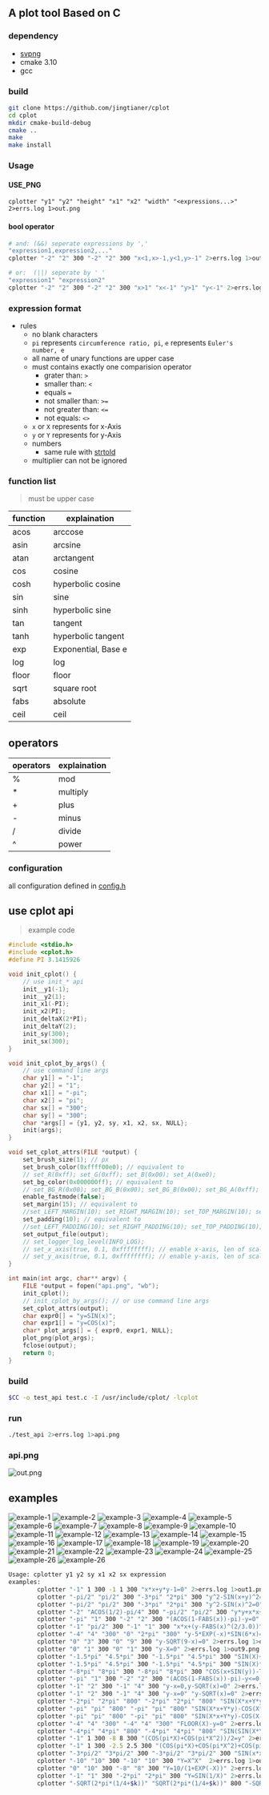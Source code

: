 ## A plot tool Based on C

### dependency
- [svpng](https://github.com/miloyip/svpng)
- cmake 3.10
- gcc

### build
```sh
git clone https://github.com/jingtianer/cplot
cd cplot
mkdir cmake-build-debug
cmake .. 
make
make install
```
### Usage

#### USE_PNG
```
cplotter "y1" "y2" "height" "x1" "x2" "width" "<expressions...>" 2>errs.log 1>out.png
```

#### bool operator
```sh
# and: (&&) seperate expressions by ','
"expression1,expression2,..."
cplotter "-2" "2" 300 "-2" "2" 300 "x<1,x>-1,y<1,y>-1" 2>errs.log 1>out.png

# or:  (||) seperate by ' '
"expression1" "expression2"
cplotter "-2" "2" 300 "-2" "2" 300 "x>1" "x<-1" "y>1" "y<-1" 2>errs.log 1>out.png
```

### expression format
- rules
  - no blank characters
  - `pi` represents `circumference ratio, pi`, `e` represents `Euler's number, e`
  - all name of unary functions are upper case
  - must contains exactly one comparision operator
    - grater than: `>`
    - smaller than: `<` 
    - equals `=` 
    - not smaller than: `>=` 
    - not greater than: `<=` 
    - not equals: `<>`
  - `x` or `X` represents for x-Axis
  - `y` or `Y` represents for y-Axis
  - numbers
    - same rule with [strtold](https://en.cppreference.com/w/c/string/byte/strtof)
  - multiplier can not be ignored

### function list
> must be upper case

|function|explaination|
|-|-|
|acos|arccose|
|asin|arcsine|
|atan|arctangent|
|cos|cosine|
|cosh|hyperbolic cosine|
|sin|sine|
|sinh|hyperbolic sine|
|tan|tangent|
|tanh|hyperbolic tangent|
|exp|Exponential, Base e|
|log|log|
|floor|floor|
|sqrt|square root|
|fabs|absolute|
|ceil|ceil|

## operators
|operators|explaination|
|-|-|
|%|mod|
|*|multiply|
|+|plus|
|-|minus|
|/|divide|
|^|power|

### configuration

all configuration defined in [config.h](./src/config.h)

## use cplot api

> example code
```c
#include <stdio.h>
#include <cplot.h>
#define PI 3.1415926

void init_cplot() {
    // use init_* api
    init__y1(-1);
    init__y2(1);
    init_x1(-PI);
    init_x2(PI);
    init_deltaX(2*PI);
    init_deltaY(2);
    init_sy(300);
    init_sx(300);
}

void init_cplot_by_args() {
    // use command line args
    char y1[] = "-1";
    char y2[] = "1";
    char x1[] = "-pi";
    char x2[] = "pi";
    char sx[] = "300";
    char sy[] = "300";
    char *args[] = {y1, y2, sy, x1, x2, sx, NULL};
    init(args);
}

void set_cplot_attrs(FILE *output) {
    set_brush_size(1); // px
    set_brush_color(0xffff00e0); // equivalent to 
    // set_R(0xff); set_G(0xff); set_B(0x00); set_A(0xe0);
    set_bg_color(0x000000ff); // equivalent to 
    // set_BG_R(0x00); set_BG_B(0x00); set_BG_B(0x00); set_BG_A(0xff);
    enable_fastmode(false);
    set_margin(15); // equivalent to 
    //set_LEFT_MARGIN(10); set_RIGHT_MARGIN(10); set_TOP_MARGIN(10); set_END_MARGIN(10);
    set_padding(10); // equivalent to 
    //set_LEFT_PADDING(10); set_RIGHT_PADDING(10); set_TOP_PADDING(10); set_END_PADDING(10);
    set_output_file(output);
    // set_logger_log_level(INFO_LOG);
    // set_x_axis(true, 0.1, 0xffffffff); // enable x-axis, len of scale is 0.1, color is 0xffffffff
    // set_y_axis(true, 0.1, 0xffffffff); // enable y-axis, len of scale is 0.1, color is 0xffffffff
}

int main(int argc, char** argv) {
    FILE *output = fopen("api.png", "wb");
    init_cplot();
    // init_cplot_by_args(); // or use command line args
    set_cplot_attrs(output);
    char expr0[] = "y=SIN(x)";
    char expr1[] = "y=COS(x)";
    char* plot_args[] = { expr0, expr1, NULL};
    plot_png(plot_args);
    fclose(output);
    return 0;
}
```

### build
```sh
$CC -o test_api test.c -I /usr/include/cplot/ -lcplot
```

### run
```sh
./test_api 2>errs.log 1>api.png
```

### api.png

![out.png](./examples/api.png)

## examples

![example-1](./examples/eg1.png)
![example-2](./examples/eg2.png)
![example-3](./examples/eg3.png)
![example-4](./examples/eg4.png)
![example-5](./examples/eg5.png)
![example-6](./examples/eg6.png)
![example-7](./examples/eg7.png)
![example-8](./examples/eg8.png)
![example-9](./examples/eg9.png)
![example-10](./examples/eg10.png)
![example-11](./examples/eg11.png)
![example-12](./examples/eg12.png)
![example-13](./examples/eg13.png)
![example-14](./examples/eg14.png)
![example-15](./examples/eg15.png)
![example-16](./examples/eg16.png)
![example-17](./examples/eg17.png)
![example-18](./examples/eg18.png)
![example-19](./examples/eg19.png)
![example-20](./examples/eg20.png)
![example-21](./examples/eg21.png)
![example-22](./examples/eg22.png)
![example-23](./examples/eg23.png)
![example-24](./examples/eg24.png)
![example-25](./examples/eg25.png)
![example-26](./examples/eg26.png)
![example-26](./examples/eg27.png)


```sh
Usage: cplotter y1 y2 sy x1 x2 sx expression
examples:
        cplotter "-1" 1 300 -1 1 300 "x*x+y*y-1=0" 2>errs.log 1>out1.png
        cplotter "-pi/2" "pi/2" 300 "-3*pi" "2*pi" 300 "y^2-SIN(x+y)^2=0" 2>errs.log 1>out2.png
        cplotter "-pi/2" "pi/2" 300 "-3*pi" "2*pi" 300 "y^2-SIN(x)^2=0" 2>errs.log 1>out3.png
        cplotter "-2" "ACOS(1/2)-pi/4" 300 "-pi/2" "pi/2" 300 "y*y+x*x+y-SQRT(y*y+x*x)=0" 2>errs.log 1>out4.png
        cplotter "-pi" "1" 300 "-2" "2" 300 "(ACOS(1-FABS(x))-pi)-y=0" "y-SQRT(1-(FABS(x)-1)^2)=0" 2>errs.log 1>out5.png
        cplotter "-1" "pi/2" 300 "-1" "1" 300 "x*x+(y-FABS(x)^(2/3.0))^2-1=0" 2>errs.log 1>out6.png
        cplotter "-4" "4" "300" "0" "2*pi" "300" "y-5*EXP(-x)*SIN(6*x)=0" 2>errs.log 1>out7.png
        cplotter "0" "3" 300 "0" "9" 300 "y-SQRT(9-x)=0" 2>errs.log 1>out8.png
        cplotter "0" "1" 300 "0" "1" 300 "y-X=0" 2>errs.log 1>out9.png
        cplotter "-1.5*pi" "4.5*pi" 300 "-1.5*pi" "4.5*pi" 300 "SIN(X)+SIN(Y)=0" 2>errs.log 1>out10.png
        cplotter "-1.5*pi" "4.5*pi" 300 "-1.5*pi" "4.5*pi" 300 "SIN(X)*SIN(Y)=0" 2>errs.log 1>out11.png
        cplotter "-8*pi" "8*pi" 300 "-8*pi" "8*pi" 300 "COS(x+SIN(y))-TAN(y)=0" 2>errs.log 1>out12.png
        cplotter "-pi" "1" 300 "-2" "2" 300 "(ACOS(1-FABS(x))-pi)-y<=0,y-SQRT(1-(FABS(x)-1)^2)<=0" 2>errs.log 1>out13.png
        cplotter "-1" "2" 300 "-1" "4" 300 "y-x=0,y-SQRT(x)=0" 2>errs.log 1>out14.png
        cplotter "-1" "2" 300 "-1" "4" 300 "y-x=0" "y-SQRT(x)=0" 2>errs.log 1>out15.png
        cplotter "-2*pi" "2*pi" "800" "-2*pi" "2*pi" "800" "SIN(X*x+Y*y)-SIN(X)-SIN(Y)=0" 2>errs.log 1>out16.png
        cplotter "-pi" "pi" "800" "-pi" "pi" "800" "SIN(X*x+Y*y)-COS(X*Y)=0" 2>errs.log 1>out17.png
        cplotter "-pi" "pi" "800" "-pi" "pi" "800" "SIN(X*x+Y*y)-COS(X-Y)=0" 2>errs.log 1>out18.png
        cplotter "-4" "4" "300" "-4" "4" "300" "FLOOR(X)-y=0" 2>errs.log 1>out19.png
        cplotter "-4*pi" "4*pi" "800" "-4*pi" "4*pi" "800" "SIN(SIN(X*Y))=0" 2>errs.log 1>out20.png
        cplotter "-1" 1 300 -8 8 300 "(COS(pi*X)+COS(pi*X^2))/2=y" 2>errs.log 1>out21.png
        cplotter "-1" 1 300 -2.5 2.5 300 "(COS(pi*X)+COS(pi*X^2)+COS(pi*X^3))/3=y" 2>errs.log 1>out22.png
        cplotter "-3*pi/2" "3*pi/2" 300 "-3*pi/2" "3*pi/2" 300 "SIN(x*x)+SIN(y*y)=1"  2>errs.log 1>out23.png
        cplotter "-10" "10" 300 "-10" "10" 300 "Y=X^X"  2>errs.log 1>out24.png
        cplotter "0" "10" 300 "-8" "8" 300 "Y=10/(1+EXP(-X))" 2>errs.log 1>out25.png
        cplotter "-1" "1" 300 "-2*pi" "2*pi" 300 "Y=SIN(1/X)" 2>errs.log 1>out26.png
        cplotter "-SQRT(2*pi*(1/4+$k))" "SQRT(2*pi*(1/4+$k))" 800 "-SQRT(2*pi*(1/4+$k))" "SQRT(2*pi*(1/4+$k))" 800 "SIN(x*x+y*y)=1" 2>errs.log 1>out27.png
```